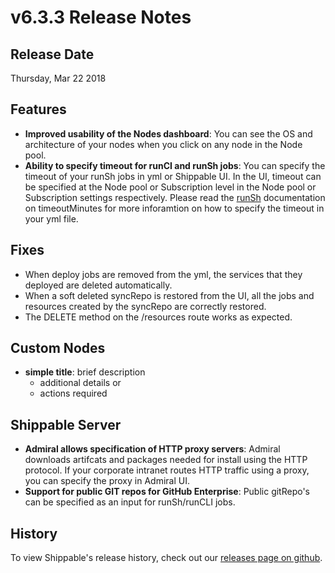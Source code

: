 # v6.3.3 Release Notes

## Release Date
Thursday, Mar 22 2018

## Features
  - **Improved usability of the Nodes dashboard**: You can see the OS and architecture of your nodes when you click on any node in the Node pool.
  - **Ability to specify timeout for runCI and runSh jobs**: You can specify the timeout of your runSh jobs in yml or Shippable UI. In the UI, timeout can be specified at the Node pool or Subscription level in the Node pool or Subscription settings respectively. Please read the [runSh](http://rcdocs.shippable.com/platform/workflow/job/runsh/) documentation on timeoutMinutes for more inforamtion on how to specify the timeout in your yml file.  

## Fixes
  - When deploy jobs are removed from the yml, the services that they deployed are deleted automatically.
  - When a soft deleted syncRepo is restored from the UI, all the jobs and resources created by the syncRepo are correctly restored.
  - The DELETE method on the /resources route works as expected.

## Custom Nodes
  - **simple title**: brief description
      - additional details or
      - actions required

## Shippable Server

  - **Admiral allows specification of HTTP proxy servers**: Admiral downloads artifcats and packages needed for install using the HTTP protocol. If your corporate intranet routes HTTP traffic using a proxy, you can specify the proxy in Admiral UI.
  - **Support for public GIT repos for GitHub Enterprise**: Public gitRepo's can be specified as an input for runSh/runCLI jobs. 
  
## History

To view Shippable's release history, check out our [releases page on github](https://github.com/Shippable/admiral/releases).
